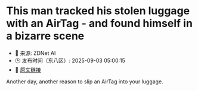 # This man tracked his stolen luggage with an AirTag - and found himself in a bizarre scene
- 📅 来源: ZDNet AI
- 🕒 发布时间（东八区）: 2025-09-03 05:00:15
- 🔗 [原文链接](https://www.zdnet.com/article/this-man-tracked-his-stolen-luggage-with-an-airtag-and-found-himself-in-a-bizarre-scene/)

Another day, another reason to slip an AirTag into your luggage.